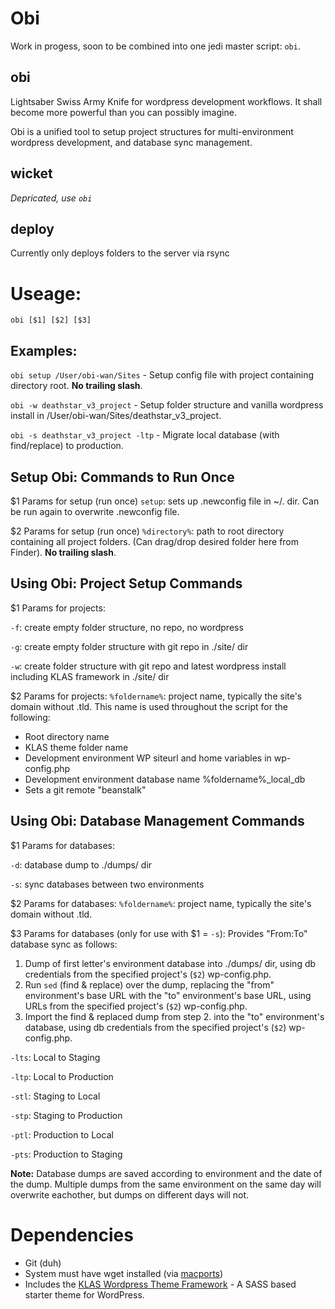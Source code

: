 # Obi

Work in progess, soon to be combined into one jedi master script: `obi`.

## obi
Lightsaber Swiss Army Knife for wordpress development workflows. It shall become more powerful than you can possibly imagine.

Obi is a unified tool to setup project structures for multi-environment wordpress development, and database sync management.

## wicket
*Depricated, use `obi`*

## deploy
Currently only deploys folders to the server via rsync

# Useage:
`obi [$1] [$2] [$3]`

## Examples:

`obi setup /User/obi-wan/Sites` - Setup config file with project containing directory root. **No trailing slash**.

`obi -w deathstar_v3_project` - Setup folder structure and vanilla wordpress install in /User/obi-wan/Sites/deathstar_v3_project.

`obi -s deathstar_v3_project -ltp` - Migrate local database (with find/replace) to production.

## Setup Obi: Commands to Run Once
$1 Params for setup (run once)
`setup`: sets up .newconfig file in ~/. dir. Can be run again to overwrite .newconfig file.

$2 Params for setup (run once)
`%directory%`: path to root directory containing all project folders. (Can drag/drop desired folder here from Finder). **No trailing slash**.

## Using Obi: Project Setup Commands
$1 Params for projects:

`-f`: create empty folder structure, no repo, no wordpress

`-g`: create empty folder structure with git repo in ./site/ dir

`-w`: create folder structure with git repo and latest wordpress install including KLAS framework in ./site/ dir

$2 Params for projects:
`%foldername%`: project name, typically the site's domain without .tld. This name is used throughout the script for the following:

- Root directory name
- KLAS theme folder name
- Development environment WP siteurl and home variables in wp-config.php
- Development environment database name %foldername%_local_db
- Sets a git remote "beanstalk"

## Using Obi: Database Management Commands
$1 Params for databases:

`-d`: database dump to ./dumps/ dir

`-s`: sync databases between two environments

$2 Params for databases:
`%foldername%`: project name, typically the site's domain without .tld.

$3 Params for databases (only for use with $1 = `-s`):
Provides "From:To" database sync as follows:

1. Dump of first letter's environment database into ./dumps/ dir, using db credentials from the specified project's (`$2`) wp-config.php.
2. Run `sed` (find & replace) over the dump, replacing the "from" environment's base URL with the "to" environment's base URL, using URLs from the specified project's (`$2`) wp-config.php.
3. Import the find & replaced dump from step 2. into the "to" environment's database, using db credentials from the specified project's (`$2`) wp-config.php.

`-lts`: Local to Staging

`-ltp`: Local to Production

`-stl`: Staging to Local

`-stp`: Staging to Production

`-ptl`: Production to Local

`-pts`: Production to Staging

**Note:** Database dumps are saved according to environment and the date of the dump. Multiple dumps from the same environment on the same day will overwrite eachother, but dumps on different days will not.

# Dependencies
- Git (duh)
- System must have wget installed (via [macports](http://www.macports.org/ports.php?by=library&substr=wget))
- Includes the [KLAS Wordpress Theme Framework](https://github.com/kylelarkin/klas) - A SASS based starter theme for WordPress.
